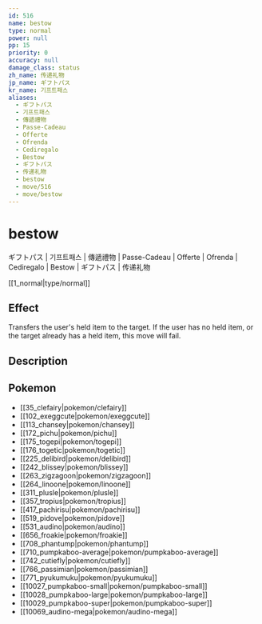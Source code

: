 ```yaml
---
id: 516
name: bestow
type: normal
power: null
pp: 15
priority: 0
accuracy: null
damage_class: status
zh_name: 传递礼物
jp_name: ギフトパス
kr_name: 기프트패스
aliases:
  - ギフトパス
  - 기프트패스
  - 傳遞禮物
  - Passe-Cadeau
  - Offerte
  - Ofrenda
  - Cediregalo
  - Bestow
  - ギフトパス
  - 传递礼物
  - bestow
  - move/516
  - move/bestow
---
```

# bestow
    
ギフトパス | 기프트패스 | 傳遞禮物 | Passe-Cadeau | Offerte | Ofrenda | Cediregalo | Bestow | ギフトパス | 传递礼物

[[1_normal|type/normal]]

## Effect

Transfers the user's held item to the target.  If the user has no held item, or the target already has a held item, this move will fail.

## Description



## Pokemon

- [[35_clefairy|pokemon/clefairy]]
- [[102_exeggcute|pokemon/exeggcute]]
- [[113_chansey|pokemon/chansey]]
- [[172_pichu|pokemon/pichu]]
- [[175_togepi|pokemon/togepi]]
- [[176_togetic|pokemon/togetic]]
- [[225_delibird|pokemon/delibird]]
- [[242_blissey|pokemon/blissey]]
- [[263_zigzagoon|pokemon/zigzagoon]]
- [[264_linoone|pokemon/linoone]]
- [[311_plusle|pokemon/plusle]]
- [[357_tropius|pokemon/tropius]]
- [[417_pachirisu|pokemon/pachirisu]]
- [[519_pidove|pokemon/pidove]]
- [[531_audino|pokemon/audino]]
- [[656_froakie|pokemon/froakie]]
- [[708_phantump|pokemon/phantump]]
- [[710_pumpkaboo-average|pokemon/pumpkaboo-average]]
- [[742_cutiefly|pokemon/cutiefly]]
- [[766_passimian|pokemon/passimian]]
- [[771_pyukumuku|pokemon/pyukumuku]]
- [[10027_pumpkaboo-small|pokemon/pumpkaboo-small]]
- [[10028_pumpkaboo-large|pokemon/pumpkaboo-large]]
- [[10029_pumpkaboo-super|pokemon/pumpkaboo-super]]
- [[10069_audino-mega|pokemon/audino-mega]]

